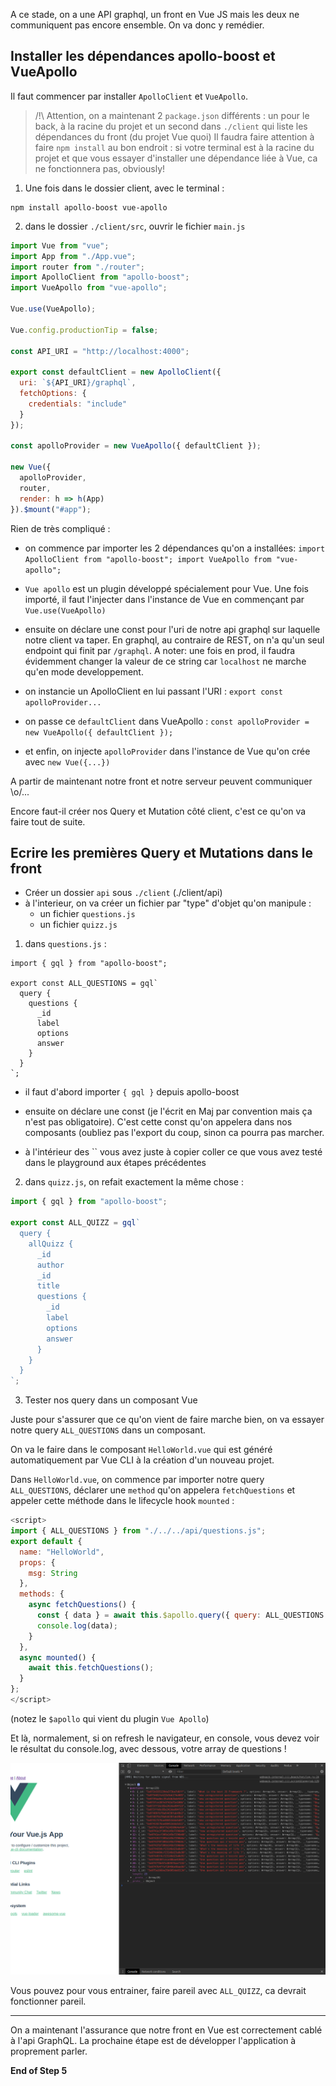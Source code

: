 A ce stade, on a une API graphql, un front en Vue JS
mais les deux ne communiquent pas encore ensemble.
On va donc y remédier.

## Installer les dépendances apollo-boost et VueApollo

Il faut commencer par installer `ApolloClient` et `VueApollo`.

> /!\ Attention, on a maintenant 2 `package.json` différents : un pour le back, à la racine du projet et un second dans `./client` qui liste les dépendances du front (du projet Vue quoi)
> Il faudra faire attention à faire `npm install` au bon endroit : si votre terminal est à la racine du projet et que vous essayer d'installer une dépendance liée à Vue, ca ne fonctionnera pas, obviously!

1. Une fois dans le dossier client, avec le terminal :

```shell
npm install apollo-boost vue-apollo
```

2. dans le dossier `./client/src`, ouvrir le fichier `main.js`

```javascript
import Vue from "vue";
import App from "./App.vue";
import router from "./router";
import ApolloClient from "apollo-boost";
import VueApollo from "vue-apollo";

Vue.use(VueApollo);

Vue.config.productionTip = false;

const API_URI = "http://localhost:4000";

export const defaultClient = new ApolloClient({
  uri: `${API_URI}/graphql`,
  fetchOptions: {
    credentials: "include"
  }
});

const apolloProvider = new VueApollo({ defaultClient });

new Vue({
  apolloProvider,
  router,
  render: h => h(App)
}).$mount("#app");
```

Rien de très compliqué :

- on commence par importer les 2 dépendances qu'on a installées: `import ApolloClient from "apollo-boost"; import VueApollo from "vue-apollo";`

- `Vue apollo` est un plugin développé spécialement pour Vue. Une fois importé, il faut l'injecter dans l'instance de Vue en commençant par `Vue.use(VueApollo)`

* ensuite on déclare une const pour l'uri de notre api graphql sur laquelle notre client va taper. En graphql, au contraire de REST, on n'a qu'un seul
  endpoint qui finit par `/graphql`. A noter: une fois en prod, il faudra évidemment changer la valeur de ce string car `localhost` ne marche qu'en mode developpement.

* on instancie un ApolloClient en lui passant l'URI : `export const apolloProvider...`

* on passe ce `defaultClient` dans VueApollo : `const apolloProvider = new VueApollo({ defaultClient });`

* et enfin, on injecte `apolloProvider` dans l'instance de Vue qu'on crée avec `new Vue({...})`

A partir de maintenant notre front et notre serveur peuvent communiquer \o/...

Encore faut-il créer nos Query et Mutation côté client, c'est ce qu'on va faire tout de suite.

## Ecrire les premières Query et Mutations dans le front

- Créer un dossier `api` sous `./client` (./client/api)
- à l'interieur, on va créer un fichier par "type" d'objet qu'on manipule :
  - un fichier `questions.js`
  - un fichier `quizz.js`

1. dans `questions.js` :

```
import { gql } from "apollo-boost";

export const ALL_QUESTIONS = gql`
  query {
    questions {
      _id
      label
      options
      answer
    }
  }
`;

```

- il faut d'abord importer `{ gql }` depuis apollo-boost

- ensuite on déclare une const (je l'écrit en Maj par convention mais ça n'est pas obligatoire). C'est cette const qu'on appelera dans nos composants
  (oubliez pas l'export du coup, sinon ca pourra pas marcher.

- à l'intérieur des `` vous avez juste à copier coller ce que vous avez testé dans le playground aux étapes précédentes

2. dans `quizz.js`, on refait exactement la même chose :

```javascript
import { gql } from "apollo-boost";

export const ALL_QUIZZ = gql`
  query {
    allQuizz {
      _id
      author
      _id
      title
      questions {
        _id
        label
        options
        answer
      }
    }
  }
`;
```
3. Tester nos query dans un composant Vue

Juste pour s'assurer que ce qu'on vient de faire marche bien, on va essayer notre query `ALL_QUESTIONS` dans un composant.


On va le faire dans le composant `HelloWorld.vue` qui est généré automatiquement par Vue CLI à la création d'un nouveau projet.


Dans `HelloWorld.vue`, on commence par importer notre query `ALL_QUESTIONS`, déclarer une `method` qu'on appelera `fetchQuestions` et appeler cette méthode dans le
 lifecycle hook `mounted` :


```javascript
<script>
import { ALL_QUESTIONS } from "./../../api/questions.js";
export default {
  name: "HelloWorld",
  props: {
    msg: String
  },
  methods: {
    async fetchQuestions() {
      const { data } = await this.$apollo.query({ query: ALL_QUESTIONS });
      console.log(data);
    }
  },
  async mounted() {
    await this.fetchQuestions();
  }
};
</script>

```
(notez le `$apollo` qui vient du plugin `Vue Apollo`)

Et là, normalement, si on refresh le navigateur, en console, vous devez voir le résultat du console.log, avec dessous, votre array de questions !

![Alt text](./assets/fetch-questions.png)

Vous pouvez pour vous entrainer, faire pareil avec `ALL_QUIZZ`, ca devrait fonctionner pareil.

***

On a maintenant l'assurance que notre front en Vue est correctement cablé à l'api GraphQL. La prochaine étape est de développer l'application à proprement parler.

**End of Step 5**
